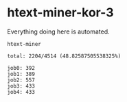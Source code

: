 # htext-miner-kor-3

Everything doing here is automated.

```
htext-miner

total: 2204/4514 (48.82587505538325%)

job0: 392
job1: 389
job2: 557
job3: 433
job4: 433
```